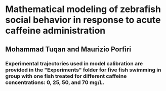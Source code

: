 # Mathematical modeling of zebrafish social behavior in response to acute caffeine administration
## Mohammad Tuqan and Maurizio Porfiri

### Experimental trajectories used in model calibration are provided in the "Experiments" folder for five fish swimming in group with one fish treated for different caffeine concentrations: 0, 25, 50, and 70 mg/L. 
